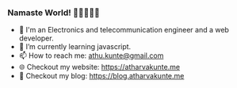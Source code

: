 ### Namaste World! 🙏🏻🙏🏻👋
- 💬 I'm an Electronics and telecommunication engineer and a web developer.
- 🌱 I’m currently learning javascript.
- 📫 How to reach me: athu.kunte@gmail.com
- 🌐 Checkout my website: https://atharvakunte.me
- 📝 Checkout my blog: https://blog.atharvakunte.me
<!--
**atharvakunte/atharvakunte** is a ✨ _special_ ✨ repository because its `README.md` (this file) appears on your GitHub profile.

Here are some ideas to get you started:

- 🔭 I’m currently working on ...
- 🌱 I’m currently learning ...
- 👯 I’m looking to collaborate on ...
- 🤔 I’m looking for help with ...
- 💬 Ask me about ...
- 📫 How to reach me: ...
- 😄 Pronouns: ...
- ⚡ Fun fact: ...
-->
